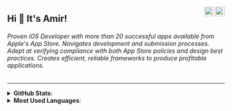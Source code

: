 <a href="https://twitter.com/AmoAmir_" target="_blank" rel="nofollow"><img align="right" alt="Amir's Twitter" width="22px" src="https://www.flaticon.com/svg/static/icons/svg/1532/1532526.svg"/></a><a href="https://www.linkedin.com/in/amirdalirii/" target="_blank" rel="nofollow"><img align="right" alt="Amir's Linkdein" width="22px" src="https://www.flaticon.com/svg/static/icons/svg/174/174857.svg"/></a>
## Hi 👋 It's Amir! 

###### Proven iOS Developer with more than 20 successful apps available from Apple's App Store. Navigates development and submission processes. Adept at verifying compliance with both App Store policies and design best practices. Creates efficient, reliable frameworks to produce profitable applications. 

----
<details> 
 <summary><b> GitHub Stats</b>: </summary>
<br>
  
![Github stats](https://github-readme-stats.vercel.app/api?username=AmirDaliri&theme=gotham&show_icons=true&count_private=true)
</details> 
<details> 
 <summary><b> Most Used Languages</b>: </summary>
<br>
  
![Top Languages Card](https://github-readme-stats.vercel.app/api/top-langs/?username=AmirDaliri&layout=compact)
</details> 


<!--
<a href="https://twitter.com/AmoAmir_" target="_blank" rel="nofollow"><img align="right" alt="Amir's Twitter" width="22px" src="https://cdn.jsdelivr.net/npm/simple-icons@v3/icons/twitter.svg" /></a><a href="https://www.linkedin.com/in/amirdalirii/" target="_blank" rel="nofollow"><img align="right" alt="Amir's Linkdein" width="22px" src="https://cdn.jsdelivr.net/npm/simple-icons@v3/icons/linkedin.svg"/></a>
**AmirDaliri/AmirDaliri** is a ✨ _special_ ✨ repository because its `README.md` (this file) appears on your GitHub profile.
Here are some ideas to get you started:

- 🔭 I’m currently working on ...
- 🌱 I’m currently learning ...
- 👯 I’m looking to collaborate on ...
- 🤔 I’m looking for help with ...
- 💬 Ask me about ...
- 📫 How to reach me: ...
- 😄 Pronouns: ...
- ⚡ Fun fact: ...
-->
